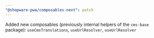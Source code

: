 ```yaml
---
"@shopware-pwa/composables-next": patch
---
```


Added new composables (previously internal helpers of the `cms-base` package): `useCmsTranslations`, `useUrlResolver`, `useUrlResolver`
